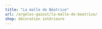```yaml
---
title: "La malle de Béatrice"
url: /argeles-gazost/la-malle-de-beatrice/
shop: décoration intérieure
---
```

